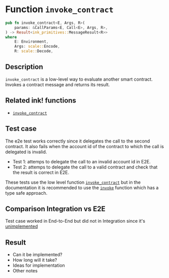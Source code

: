 # Function `invoke_contract`

```rust
pub fn invoke_contract<E, Args, R>(
    params: &CallParams<E, Call<E>, Args, R>,
) -> Result<ink_primitives::MessageResult<R>>
where
    E: Environment,
    Args: scale::Encode,
    R: scale::Decode,
```

## Description

`invoke_contract` is a low-level way to evaluate another smart contract. Invokes a contract message and returns its result.

## Related ink! functions

- [`invoke_contract`](https://paritytech.github.io/ink/ink_env/fn.invoke_contract.html)

## Test case

The e2e test works correctly since it delegates the call to the second contract. It also fails when the account id of the contract to which the call is delegated is invalid.

* Test 1: attemps to delegate the call to an invalid account id in E2E.
* Test 2: attemps to delegate the call to a valid contract and check that the result is correct in E2E.

These tests use the low level function [`invoke_contract`](https://paritytech.github.io/ink/ink_env/fn.invoke_contract.html) but in the documentation it is recommended to use the [`invoke`](https://paritytech.github.io/ink/src/ink_env/call/call_builder.rs.html#679-681) function which has a type safe approach.


## Comparison Integration vs E2E

Test case worked in End-to-End but did not in Integration since it's [unimplemented](https://github.com/paritytech/ink/blob/c2af39883aab48c71dc09dac5d06583f2e84dc54/crates/env/src/engine/off_chain/impls.rs#L432)

## Result

- Can it be implemented?
- How long will it take?
- Ideas for implementation
- Other notes
